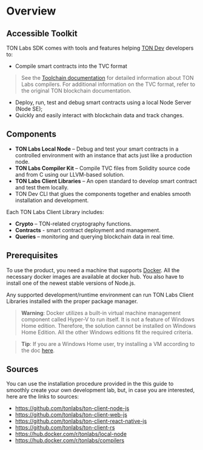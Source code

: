 # Overview

## Accessible Toolkit

TON Labs SDK comes with tools and features helping [TON Dev](https://ton.dev/) developers to:

- Compile smart contracts into the TVC format

> See the [Toolchain documentation](/Compilers/About/) for detailed information about TON Labs compilers. For additional information on the TVC format, refer to the original TON blockchain documentation. 

- Deploy, run, test and debug smart contracts using a local Node Server (Node SE);
- Quickly and easily interact with blockchain data and track changes.

## **Components**

- **TON Labs Local Node** – Debug and test your smart contracts in a controlled environment with an instance that acts just like a production node.
- **TON Labs Compiler Kit** – Compile TVC files from Solidity source code and from C using our LLVM-based solution. 
- **TON Labs Client Libraries** – An open standard to develop smart contract and test them locally.
- TON Dev CLI that glues the components together and enables smooth installation and development. 

Each TON Labs Client Library includes:

- **Crypto** – TON-related cryptography functions.
- **Contracts** - smart contract deployment and management.
- **Queries** – monitoring and querying blockchain data in real time.

## Prerequisites 

To use the product, you need a machine that supports [Docker](https://docs.docker.com/compose/install/). All the necessary docker images are available at docker hub. You also have to install one of the newest stable versions of Node.js. 

Any supported development/runtime environment can run TON Labs Client Libraries installed with the proper package manager.

> **Warning**: Docker utilizes a built-in virtual machine management component called Hyper-V to run itself. It is not a feature of Windows Home edition. Therefore, the solution cannot be installed on Windows Home Edition. All the other Windows editions fit the required criteria. 

> **Tip**: If you are a Windows Home user, try installing a VM according to the doc [here](https://docs.ton.dev/86757ecb2/p/69f25e).

## Sources

You can use the installation procedure provided in the this guide to smoothly create your own development lab, but, in case you are interested, here are the links to sources:

- <https://github.com/tonlabs/ton-client-node-js>
- <https://github.com/tonlabs/ton-client-web-js>
- <https://github.com/tonlabs/ton-client-react-native-js>
- <https://github.com/tonlabs/ton-client-rs>
- <https://hub.docker.com/r/tonlabs/local-node>
- <https://hub.docker.com/r/tonlabs/compilers>
